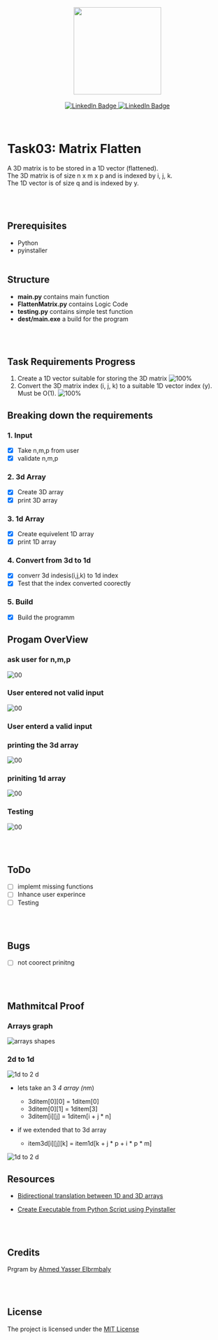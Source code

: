 <div id="header" align="center">
  <img src="https://i.stack.imgur.com/70IaS.gif" width="200"/>
</div>

<br>
<div id="badges" align="center">
 <a href="#">
    <img src="https://img.shields.io/badge/python-version?style=for-the-badge&logo=python&logoColor=white" alt="LinkedIn Badge"/>
  </a>
  <a href="https://www.linkedin.com/in/ahmed-yasser-elbrmbaly/">
    <img src="https://img.shields.io/badge/LinkedIn-blue?style=for-the-badge&logo=linkedin&logoColor=white" alt="LinkedIn Badge"/>
  </a>
  
</div>
<br><br>

# Task03: Matrix Flatten

A 3D matrix is to be stored in a 1D vector (flattened). \
The 3D matrix is of size n x m x p and is indexed by i, j, k. \
The 1D vector is of size q and is indexed by y.

<br><br>

## Prerequisites

* Python
* pyinstaller
<br><br>

## Structure

* **main.py** contains main function
* **FlattenMatrix.py** contains Logic Code
* **testing.py** contains simple test function
* **dest/main.exe** a build for the program

<br><br>

## Task Requirements Progress

1. Create a 1D vector suitable for storing the 3D matrix
![100%](https://progress-bar.dev/100/)
2. Convert the 3D matrix index (i, j, k) to a suitable 1D vector index (y). Must be O(1).
![100%](https://progress-bar.dev/100/)

## Breaking down the requirements

### 1. Input

* [x] Take n,m,p from user
* [x] validate n,m,p

### 2. 3d Array

* [x] Create 3D array
* [x] print 3D array

### 3. 1d Array

* [x] Create equivelent 1D array
* [x] print 1D array

### 4. Convert from 3d to 1d

* [x] converr 3d indesis(i,j,k) to 1d index
* [x] Test that the index converted coorectly

### 5. Build

* [x] Build the programm

## Progam OverView

### ask user for n,m,p

![00](https://github.com/ahmedelbrmbaly/FlattenMatrix/blob/main/snapshots/0.png)

### User entered not valid input

![00](<https://github.com/ahmedelbrmbaly/FlattenMatrix/blob/main/snapshots/01.png>)

### User enterd a valid input

### printing the 3d array

![00](https://github.com/ahmedelbrmbaly/FlattenMatrix/blob/main/snapshots/03.png)

### priniting 1d array

![00](https://github.com/ahmedelbrmbaly/FlattenMatrix/blob/main/snapshots/03.png)

### Testing

![00](https://github.com/ahmedelbrmbaly/FlattenMatrix/blob/main/snapshots/04.png)

<br><br>

## ToDo

* [ ] implemt missing functions
* [ ] Inhance user experince
* [ ] Testing

<br><br>

## Bugs

* [ ] not coorect prinitng

<br><br>

## Mathmitcal Proof

### Arrays graph

![arrays shapes](https://miro.medium.com/max/1200/1*X0Dg7QfSYtWhSAu-afi8-g.png)

### 2d to 1d

![1d to 2 d](https://miro.medium.com/max/1400/1*JPp9-XDNu-uadT1amErfow.png)

* lets take an 3 *4 array (n*m)
  * 3ditem[0][0] = 1ditem[0]
  * 3ditem[0][1] = 1ditem[3]
  * 3ditem[i][j] = 1ditem[i + j * n]

* if we extended that to 3d array
  * item3d[i][j][k] = item1d[k + j * p + i * p * m]

![1d to 2 d](https://www.researchgate.net/profile/Jose-Cano-6/publication/327070011/figure/fig2/AS:660549306175489@1534498635429/3D-input-to-1D-array-row-by-row-transformation.png)

## Resources

* [Bidirectional translation between 1D and 3D arrays](https://coderwall.com/p/fzni3g/bidirectional-translation-between-1d-and-3d-arrays)

* [Create Executable from Python Script using Pyinstaller](https://datatofish.com/executable-pyinstaller/)

<br><br>

## Credits

Prgram by [Ahmed Yasser Elbrmbaly](https://www.linkedin.com/in/ahmed-yasser-elbrmbaly/)

<br><br>

## License

The project is licensed under the [MIT License](https://en.wikipedia.org/wiki/MIT_License)
